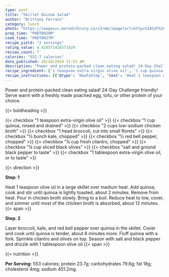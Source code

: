 ```yaml
---
type: post
title: "Skillet Quinoa Salad"
author: "Brittany Ferrans"
category: lunch
photo: "https://imagesvc.meredithcorp.io/v3/mm/image?url=https%3A%2F%2Fimages.media-allrecipes.com%2Fuserphotos%2F4486616.jpg"
prep_time: "P0DT0H20M"
cook_time: "P0DT0H27M"
recipe_yield: "2 servings"
rating_value: 4.428571428571429
review_count: 7
calories: "552.7 calories"
date_published: 10/10/2019 11:53 AM
description: "Power and protein-packed clean eating salad! 24-Day Challenge friendly! Serve warm with a freshly made poached egg, tofu, or other protein of your choice."
recipe_ingredient: ['1 teaspoon extra-virgin olive oil', '1 cup quinoa, rinsed and drained', '2 cups low-sodium chicken broth', '1 head broccoli, cut into small florets', '½ bunch kale, chopped', '½ red bell pepper, chopped', '¼ cup fresh cilantro, chopped', '¼ cup sliced black olives', 'salt and ground black pepper to taste', '1 tablespoon extra-virgin olive oil, or to taste']
recipe_instructions: [{'@type': 'HowToStep', 'text': 'Heat 1 teaspoon olive oil in a large skillet over medium heat. Add quinoa; cook and stir until quinoa is lightly toasted, about 2 minutes. Remove from heat. Pour in chicken broth slowly. Bring to a boil. Reduce heat to low, cover, and simmer until most of the chicken broth is absorbed, about 12 minutes.\n'}, {'@type': 'HowToStep', 'text': 'Layer broccoli, kale, and red bell pepper over quinoa in the skillet. Cover and cook until quinoa is tender, about 8 minutes more. Fluff quinoa with a fork. Sprinkle cilantro and olives on top. Season with salt and black pepper and drizzle with 1 tablespoon olive oil.\n'}]
---
```


Power and protein-packed clean eating salad! 24-Day Challenge friendly! Serve warm with a freshly made poached egg, tofu, or other protein of your choice. 

{{< boldheading >}}

{{< checkbox "1 teaspoon extra-virgin olive oil" >}}
{{< checkbox "1 cup quinoa, rinsed and drained" >}}
{{< checkbox "2 cups low-sodium chicken broth" >}}
{{< checkbox "1 head broccoli, cut into small florets" >}}
{{< checkbox "½ bunch kale, chopped" >}}
{{< checkbox "½  red bell pepper, chopped" >}}
{{< checkbox "¼ cup fresh cilantro, chopped" >}}
{{< checkbox "¼ cup sliced black olives" >}}
{{< checkbox "salt and ground black pepper to taste" >}}
{{< checkbox "1 tablespoon extra-virgin olive oil, or to taste" >}}


{{< direction >}}

**Step: 1**

Heat 1 teaspoon olive oil in a large skillet over medium heat. Add quinoa; cook and stir until quinoa is lightly toasted, about 2 minutes. Remove from heat. Pour in chicken broth slowly. Bring to a boil. Reduce heat to low, cover, and simmer until most of the chicken broth is absorbed, about 12 minutes.{{< span >}}

**Step: 2**

Layer broccoli, kale, and red bell pepper over quinoa in the skillet. Cover and cook until quinoa is tender, about 8 minutes more. Fluff quinoa with a fork. Sprinkle cilantro and olives on top. Season with salt and black pepper and drizzle with 1 tablespoon olive oil.{{< span >}}

{{< nutrition >}}

**Per Serving:** 553 calories; protein 23.7g; carbohydrates 79.6g; fat 18g; cholesterol 4mg; sodium 451.2mg.